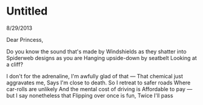 Untitled
========

8/29/2013

Dear Princess,

Do you know the sound that's made by
Windshields as they shatter into
Spiderweb designs as you are
Hanging upside-down by seatbelt
Looking at a cliff?

I don't for the adrenaline,
I'm awfully glad of that &mdash;
That chemical just aggravates me,
Says I'm close to death.
So I retreat to safer roads
Where car-rolls are unlikely
And the mental cost of driving is
Affordable to pay &mdash; but I say nonetheless that
Flipping over once is fun,
Twice I'll pass